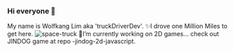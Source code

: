 ### Hi everyone 👋
My name is Wolfkang Lim aka  'truckDriverDev'. ✨I drove one Million Miles to get here.
![space-truck](https://user-images.githubusercontent.com/74490365/158002666-0fe88470-bf7b-4b37-9b47-22d68c653501.jpg)
🌱I’m currently working on 2D games... check out JINDOG game at repo -jindog-2d-javascript.
<!--
**wolfkanglim/wolfkanglim** is a ✨ _special_ ✨ repository because its `README.md` (this file) appears on your GitHub profile.

Here are some ideas to get you started:

- 🔭 I’m currently working on ...
- 🌱 I’m currently learning ...
- 👯 I’m looking to collaborate on ...
- 🤔 I’m looking for help with ...
- 💬 Ask me about ...
- 📫 How to reach me: ...
- 😄 Pronouns: ...
- ⚡ Fun fact: ...
-->
